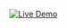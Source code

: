 [![Live Demo](https://img.shields.io/badge/Live%20Demo-Click%20Here-blue)](https://foodie-point.onrender.com)
